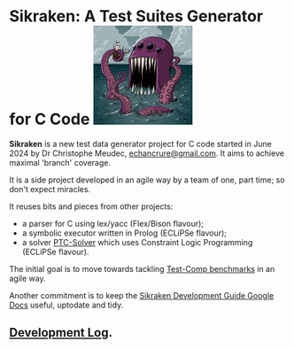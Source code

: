 
# Sikraken: A Test Suites Generator for C Code ![A Kraken](/Documentation/kraken_attackin__by_captainnutmeg_ddp8r4y-pre-small.jpg)

**Sikraken** is a new test data generator project for C code started in June 2024 by Dr Christophe Meudec, echancrure@gmail.com. It aims to achieve maximal 'branch' coverage. 

It is a side project developed in an agile way by a team of one, part time; so don't expect miracles.

It reuses bits and pieces from other projects:
  - a parser for C using lex/yacc (Flex/Bison flavour);
  - a symbolic executor written in Prolog (ECLiPSe flavour);
  - a solver [PTC-Solver](https://github.com/echancrure/PTC-Solver) which uses Constraint Logic Programming (ECLiPSe flavour).

The initial goal is to move towards tackling [Test-Comp benchmarks](https://test-comp.sosy-lab.org/) in an agile way.

Another commitment is to keep the [Sikraken Development Guide Google Docs](https://docs.google.com/document/d/1uDLnlrFGWUNYyzsotZAZ_jFVrRSPEoixVMgw1UZZ0ug/edit?usp=sharing) useful, uptodate and tidy. 

## [Development Log](https://docs.google.com/document/d/1Wsy-GWnGghqRTX3B-ti4ruvPUWDY1rv5MBn0aBH-QoY/edit?usp=sharing).

